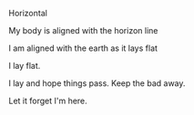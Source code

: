 Horizontal

My body is aligned with the horizon line

I am aligned with the earth as it lays flat

I lay flat.

I lay and hope things pass. Keep the bad away.

Let it forget I'm here.
